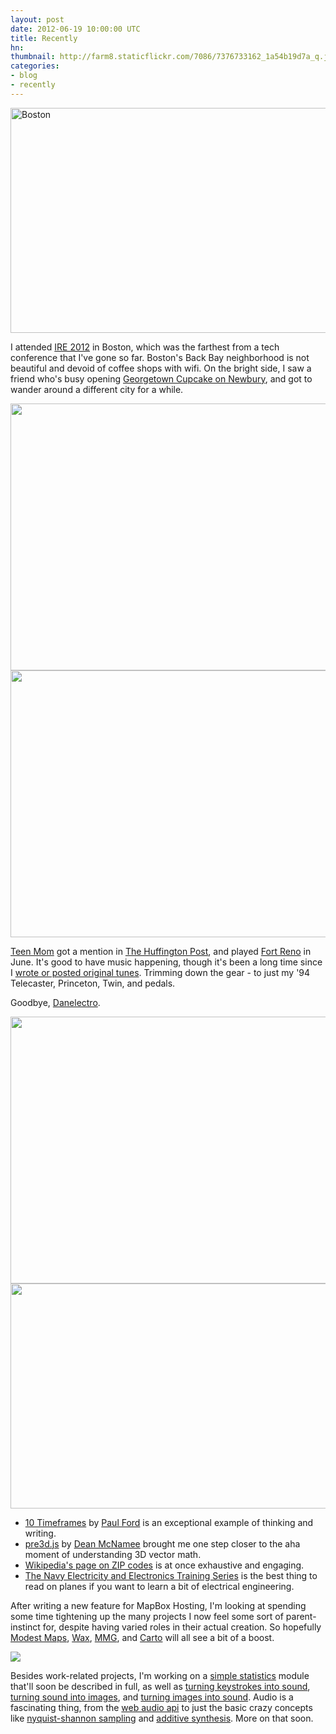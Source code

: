 ```yaml
---
layout: post
date: 2012-06-19 10:00:00 UTC
title: Recently
hn:
thumbnail: http://farm8.staticflickr.com/7086/7376733162_1a54b19d7a_q.jpg
categories:
- blog
- recently
---
```


<img alt='Boston' src='http://farm8.staticflickr.com/7078/7376734166_cbf5eef3fa_b.jpg' width='640' height='360' />

I attended [IRE 2012](http://ire.org/conferences/ire-2012/) in Boston, which was
the farthest from a tech conference that I've gone so far. Boston's Back Bay neighborhood
is not beautiful and devoid of coffee shops with wifi. On the bright side, I saw a friend
who's busy opening [Georgetown Cupcake on Newbury](http://www.georgetowncupcake.com/),
and got to wander around a different city for a while.

<img src='http://farm8.staticflickr.com/7074/7401200594_5ab087cef6_z.jpg' width='640' height='427' />

<img src='http://farm9.staticflickr.com/8153/7401203724_800fef2e34_z.jpg' width='640' height='427' />

[Teen Mom](http://teenmomdc.com/) got a mention in [The Huffington Post](http://www.huffingtonpost.com/2012/06/13/scott-lucas-and-the-marri_n_1593324.html),
and played [Fort Reno](http://www.fortreno.com/) in June. It's good to have music
happening, though it's been a long time since I [wrote or posted original tunes](http://pueblo.bandcamp.com/).
Trimming down the gear - to just my '94 Telecaster, Princeton, Twin, and pedals.

Goodbye, [Danelectro](http://www.flickr.com/photos/tmcw/sets/72157630112824866/with/7180621121/).

<div class='shutter-300'>
  <img src='http://farm8.staticflickr.com/7212/7365847060_f4364bee2b_z.jpg' width='640' height='427'>
</div>

<img src='http://farm8.staticflickr.com/7096/7401248420_29e917a01e_z.jpg' width='640' height='360' />

* [10 Timeframes](http://contentsmagazine.com/articles/10-timeframes/) by [Paul Ford](http://www.ftrain.com/)
  is an exceptional example of thinking and writing.
* [pre3d.js](https://github.com/deanm/pre3d/blob/master/pre3d.js) by
  [Dean McNamee](http://www.deanmcnamee.com/) brought me one step closer to the
  aha moment of understanding 3D vector math.
* [Wikipedia's page on ZIP codes](http://en.wikipedia.org/wiki/Zip_Codes) is
  at once exhaustive and engaging.
* [The Navy Electricity and Electronics Training Series](https://docs.google.com/viewer?a=v&q=cache:FjN_RVSAhHMJ:www.hnsa.org/doc/neets/mod17.pdf+&hl=en&gl=us&pid=bl&srcid=ADGEESiutYQIVRV6lyuk3PKtnlvrX5leezvTvhkWi2la6lIMXe1hd3gMb_daWctr6sN3_NW0gmNGw9hEdgzzuuHELYKgkAbAD-1qR_qoHpxwFysXVZRqqV2eJF7hKPD5qd8BFIl4c0E-&sig=AHIEtbSttIaEyWaG3CdU0iN93rYYG-AWgw&pli=1)
  is the best thing to read on planes if you want to learn a bit of electrical engineering.

After writing a new feature for MapBox Hosting, I'm looking at spending some time
tightening up the many projects I now feel some sort of parent-instinct for, despite
having varied roles in their actual creation. So hopefully [Modest Maps](http://modestmaps.com/),
[Wax](http://www.mapbox.com/wax/), [MMG](http://mapbox.com/mmg), and [Carto](http://mapbox.com/carto)
will all see a bit of a boost.

![](http://farm8.staticflickr.com/7103/7323011164_4de02d9e32_z.jpg)

Besides work-related projects, I'm working on a [simple statistics](https://github.com/tmcw/simple-statistics/)
module that'll soon be described in full, as well
as [turning keystrokes into sound](https://github.com/tmcw/keypainting),
[turning sound into images](https://github.com/tmcw/audlet),
and [turning images into sound](https://github.com/tmcw/playcanvas).
Audio is a fascinating thing, from the [web audio api](http://chromium.googlecode.com/svn/trunk/samples/audio/index.html)
to just the basic crazy concepts like [nyquist-shannon sampling](http://en.wikipedia.org/wiki/Nyquist%E2%80%93Shannon_sampling_theorem)
and [additive synthesis](http://en.wikipedia.org/wiki/Additive_synthesis). More on that soon.
